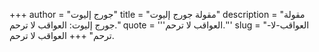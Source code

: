 +++
author = "جورج إليوت"
title = "مقولة جورج إليوت"
description = "مقولة جورج إليوت: العواقب لا ترحم."
quote = '''العواقب لا ترحم.'''
slug = "العواقب-لا-ترحم"
+++
العواقب لا ترحم.
